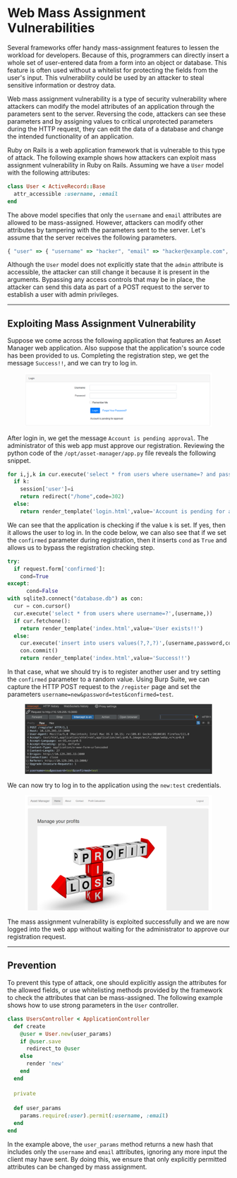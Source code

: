 # Web Mass Assignment Vulnerabilities

Several frameworks offer handy mass-assignment features to lessen the workload for developers. Because of this, programmers can directly insert a whole set of user-entered data from a form into an object or database. This feature is often used without a whitelist for protecting the fields from the user's input. This vulnerability could be used by an attacker to steal sensitive information or destroy data.

Web mass assignment vulnerability is a type of security vulnerability where attackers can modify the model attributes of an application through the parameters sent to the server. Reversing the code, attackers can see these parameters and by assigning values to critical unprotected parameters during the HTTP request, they can edit the data of a database and change the intended functionality of an application.

Ruby on Rails is a web application framework that is vulnerable to this type of attack. The following example shows how attackers can exploit mass assignment vulnerability in Ruby on Rails. Assuming we have a `User` model with the following attributes:

```ruby
class User < ActiveRecord::Base
  attr_accessible :username, :email
end
```

The above model specifies that only the `username` and `email` attributes are allowed to be mass-assigned. However, attackers can modify other attributes by tampering with the parameters sent to the server. Let's assume that the server receives the following parameters.

```javascript
{ "user" => { "username" => "hacker", "email" => "hacker@example.com", "admin" => true } }
```

Although the `User` model does not explicitly state that the `admin` attribute is accessible, the attacker can still change it because it is present in the arguments. Bypassing any access controls that may be in place, the attacker can send this data as part of a POST request to the server to establish a user with admin privileges.

***

## Exploiting Mass Assignment Vulnerability

Suppose we come across the following application that features an Asset Manager web application. Also suppose that the application's source code has been provided to us. Completing the registration step, we get the message `Success!!`, and we can try to log in.

<figure><img src="../../../../.gitbook/assets/image (1) (1) (1) (1) (1) (1) (1) (1) (1) (1) (1) (1) (1) (1) (1) (1) (1) (1) (1) (1) (1) (1) (1) (1) (1) (1) (1) (1) (1) (1) (1).png" alt=""><figcaption></figcaption></figure>

After login in, we get the message `Account is pending approval`. The administrator of this web app must approve our registration. Reviewing the python code of the `/opt/asset-manager/app.py` file reveals the following snippet.

```python
for i,j,k in cur.execute('select * from users where username=? and password=?',(username,password)):
  if k:
    session['user']=i
    return redirect("/home",code=302)
  else:
    return render_template('login.html',value='Account is pending for approval')
```

We can see that the application is checking if the value `k` is set. If yes, then it allows the user to log in. In the code below, we can also see that if we set the `confirmed` parameter during registration, then it inserts `cond` as `True` and allows us to bypass the registration checking step.

```python
try:
  if request.form['confirmed']:
    cond=True
except:
      cond=False
with sqlite3.connect("database.db") as con:
  cur = con.cursor()
  cur.execute('select * from users where username=?',(username,))
  if cur.fetchone():
    return render_template('index.html',value='User exists!!')
  else:
    cur.execute('insert into users values(?,?,?)',(username,password,cond))
    con.commit()
    return render_template('index.html',value='Success!!')
```

In that case, what we should try is to register another user and try setting the `confirmed` parameter to a random value. Using Burp Suite, we can capture the HTTP POST request to the `/register` page and set the parameters `username=new&password=test&confirmed=test`.

<figure><img src="../../../../.gitbook/assets/image (1) (1) (1) (1) (1) (1) (1) (1) (1) (1) (1) (1) (1) (1) (1) (1) (1) (1) (1) (1) (1) (1) (1) (1) (1) (1) (1) (1) (1) (1) (1) (1).png" alt=""><figcaption></figcaption></figure>

We can now try to log in to the application using the `new:test` credentials.

<figure><img src="../../../../.gitbook/assets/image (2) (1) (1) (1) (1) (1) (1) (1) (1) (1) (1) (1) (1) (1) (1) (1) (1) (1) (1) (1) (1) (1) (1) (1).png" alt=""><figcaption></figcaption></figure>

The mass assignment vulnerability is exploited successfully and we are now logged into the web app without waiting for the administrator to approve our registration request.

***

## Prevention

To prevent this type of attack, one should explicitly assign the attributes for the allowed fields, or use whitelisting methods provided by the framework to check the attributes that can be mass-assigned. The following example shows how to use strong parameters in the `User` controller.

```ruby
class UsersController < ApplicationController
  def create
    @user = User.new(user_params)
    if @user.save
      redirect_to @user
    else
      render 'new'
    end
  end

  private

  def user_params
    params.require(:user).permit(:username, :email)
  end
end
```

In the example above, the `user_params` method returns a new hash that includes only the `username` and `email` attributes, ignoring any more input the client may have sent. By doing this, we ensure that only explicitly permitted attributes can be changed by mass assignment.
